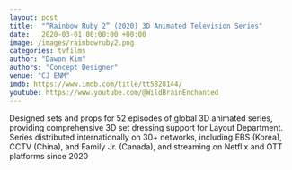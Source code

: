 ```yaml
---
layout: post
title:  "“Rainbow Ruby 2” (2020) 3D Animated Television Series"
date:   2020-03-01 00:00:00 +00:00
image: /images/rainbowruby2.png
categories: tvfilms
author: "Dawon Kim"
authors: "Concept Designer"
venue: "CJ ENM"
imdb: https://www.imdb.com/title/tt5828144/
youtube: https://www.youtube.com/@WildBrainEnchanted
---
```

Designed sets and props for 52 episodes of global 3D animated series, providing comprehensive 3D set dressing support for
Layout Department.
Series distributed internationally on 30+ networks, including EBS (Korea), CCTV (China), and Family Jr. (Canada), and
streaming on Netflix and OTT platforms since 2020